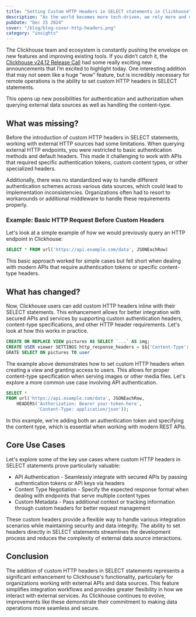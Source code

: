 ```yaml
---
title: "Setting Custom HTTP Headers in SELECT statements in Clickhouse"
description: "As the world becomes more tech-driven, we rely more and more on rare earth metals to power our phones, appliances, and even lifesaving devices. The mining operations to gather these minerals have grown increasingly complex and sophisticated."
pubDate: "Dec 25 2024"
cover: "/blog/blog-cover-http-headers.png"
category: "insights"
---
```


The Clickhouse team and ecosystem is constantly pushing the envelope on new features and improving existing tools. If you didn’t catch it, the [Clickhouse v24.12 Release Call](https://www.youtube.com/watch?v=bv-ut-Q6vnc&t=4s) had some really exciting new announcements that I’m excited to highlight today.  One interesting addition that may not seem like a huge “wow” feature, but is incredibly necessary for remote operations is the ability to set custom HTTP headers in SELECT statements. 

This opens up new possibilities for authentication and authorization when querying external data sources as well as handling the content-type. 

## What was missing?

Before the introduction of custom HTTP headers in SELECT statements, working with external HTTP sources had some limitations. When querying external HTTP endpoints, you were restricted to basic authentication methods and default headers. This made it challenging to work with APIs that required specific authentication tokens, custom content types, or other specialized headers.

Additionally, there was no standardized way to handle different authentication schemes across various data sources, which could lead to implementation inconsistencies. Organizations often had to resort to workarounds or additional middleware to handle these requirements properly.

### Example: Basic HTTP Request Before Custom Headers

Let's look at a simple example of how we would previously query an HTTP endpoint in Clickhouse:

```sql
SELECT * FROM url('https://api.example.com/data', JSONEachRow)
```

This basic approach worked for simple cases but fell short when dealing with modern APIs that require authentication tokens or specific content-type headers.

## What has changed?

Now, Clickhouse users can add custom HTTP headers inline with their SELECT statements. This enhancement allows for better integration with secured APIs and services by supporting custom authentication headers, content-type specifications, and other HTTP header requirements. Let's look at how this works in practice.

```sql
CREATE OR REPLACE VIEW pictures AS SELECT `...` AS img;
CREATE USER viewer SETTINGS http_response_headers = $${'Content-Type': 'image/svg+xml'}$$;
GRATE SELECT ON pictures TO user
```

The example above demonstrates how to set custom HTTP headers when creating a view and granting access to users. This allows for proper content-type specification when serving images or other media files. Let's explore a more common use case involving API authentication.

```sql
SELECT *
FROM url('https://api.example.com/data', JSONEachRow, 
    HEADERS('Authorization: Bearer your-token-here',
            'Content-Type: application/json'));
```

In this example, we're adding both an authentication token and specifying the content type, which is essential when working with modern REST APIs.

## Core Use Cases

Let's explore some of the key use cases where custom HTTP headers in SELECT statements prove particularly valuable:

- API Authentication - Seamlessly integrate with secured APIs by passing authentication tokens or API keys via headers
- Content Type Negotiation - Specify the expected response format when dealing with endpoints that serve multiple content types
- Custom Metadata - Pass additional context or tracking information through custom headers for better request management

These custom headers provide a flexible way to handle various integration scenarios while maintaining security and data integrity. The ability to set headers directly in SELECT statements streamlines the development process and reduces the complexity of external data source interactions.

## Conclusion

The addition of custom HTTP headers in SELECT statements represents a significant enhancement to Clickhouse's functionality, particularly for organizations working with external APIs and data sources. This feature simplifies integration workflows and provides greater flexibility in how we interact with external services. As Clickhouse continues to evolve, improvements like these demonstrate their commitment to making data operations more seamless and secure.